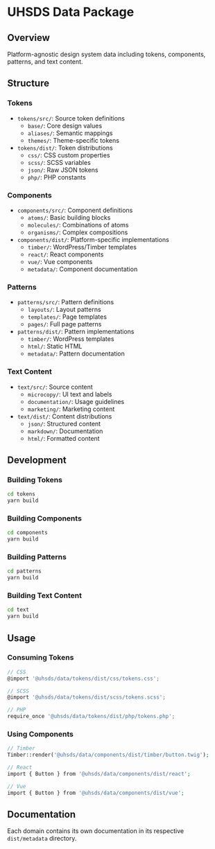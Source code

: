 # UHSDS Data Package

## Overview

Platform-agnostic design system data including tokens, components, patterns, and text content.

## Structure

### Tokens

- `tokens/src/`: Source token definitions
  - `base/`: Core design values
  - `aliases/`: Semantic mappings
  - `themes/`: Theme-specific tokens
- `tokens/dist/`: Token distributions
  - `css/`: CSS custom properties
  - `scss/`: SCSS variables
  - `json/`: Raw JSON tokens
  - `php/`: PHP constants

### Components

- `components/src/`: Component definitions
  - `atoms/`: Basic building blocks
  - `molecules/`: Combinations of atoms
  - `organisms/`: Complex compositions
- `components/dist/`: Platform-specific implementations
  - `timber/`: WordPress/Timber templates
  - `react/`: React components
  - `vue/`: Vue components
  - `metadata/`: Component documentation

### Patterns

- `patterns/src/`: Pattern definitions
  - `layouts/`: Layout patterns
  - `templates/`: Page templates
  - `pages/`: Full page patterns
- `patterns/dist/`: Pattern implementations
  - `timber/`: WordPress templates
  - `html/`: Static HTML
  - `metadata/`: Pattern documentation

### Text Content

- `text/src/`: Source content
  - `microcopy/`: UI text and labels
  - `documentation/`: Usage guidelines
  - `marketing/`: Marketing content
- `text/dist/`: Content distributions
  - `json/`: Structured content
  - `markdown/`: Documentation
  - `html/`: Formatted content

## Development

### Building Tokens

```bash
cd tokens
yarn build
```

### Building Components

```bash
cd components
yarn build
```

### Building Patterns

```bash
cd patterns
yarn build
```

### Building Text Content

```bash
cd text
yarn build
```

## Usage

### Consuming Tokens

```js
// CSS
@import '@uhsds/data/tokens/dist/css/tokens.css';

// SCSS
@import '@uhsds/data/tokens/dist/scss/tokens.scss';

// PHP
require_once '@uhsds/data/tokens/dist/php/tokens.php';
```

### Using Components

```php
// Timber
Timber::render('@uhsds/data/components/dist/timber/button.twig');

// React
import { Button } from '@uhsds/data/components/dist/react';

// Vue
import { Button } from '@uhsds/data/components/dist/vue';
```

## Documentation

Each domain contains its own documentation in its respective `dist/metadata` directory.
